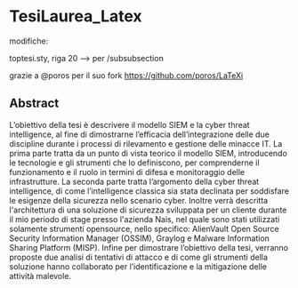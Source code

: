 # TesiLaurea_Latex

modifiche:

toptesi.sty, riga 20 --> per /subsubsection

grazie a @poros per il suo fork https://github.com/poros/LaTeXi

## Abstract

L’obiettivo della tesi è descrivere il modello SIEM e la cyber threat intelligence, al fine di dimostrarne l’efficacia dell’integrazione delle due discipline durante i processi di rilevamento e gestione delle minacce IT.
La prima parte tratta da un punto di vista teorico il modello SIEM, introducendo le tecnologie e gli strumenti che lo definiscono, per comprenderne il funzionamento e il ruolo in termini di difesa e monitoraggio delle infrastrutture.
La seconda parte tratta l’argomento della cyber threat intelligence, di come l’intelligence classica sia stata declinata per soddisfare le esigenze della sicurezza nello scenario cyber.
Inoltre verrà descritta l'architettura di una soluzione di sicurezza sviluppata per un cliente durante il mio periodo di stage presso l'azienda Nais, nel quale sono stati utilizzati solamente strumenti opensource, nello specifico: AlienVault Open Source Security Information Manager (OSSIM), Graylog e Malware Information Sharing Platform (MISP). Infine per dimostrare l’obiettivo della tesi, verranno proposte due analisi di tentativi di attacco e di come gli strumenti della soluzione hanno collaborato per l’identificazione e la mitigazione delle attività malevole.

